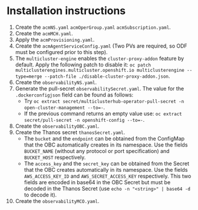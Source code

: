# Installation instructions

1. Create the `acmNS.yaml` `acmOperGroup.yaml` `acmSubscription.yaml`.
2. Create the `acmMCH.yaml`.
3. Apply the `acmProvisioning.yaml`.
4. Create the `acmAgentServiceConfig.yaml` (Two PVs are required, so ODF must be configured prior to this step).
5. The `multicluster-engine` enables the `cluster-proxy-addon` feature by default. Apply the following patch to disable it: `oc patch multiclusterengines.multicluster.openshift.io multiclusterengine --type=merge --patch-file ./disable-cluster-proxy-addon.json`.
6. Create the `observabilityNS.yaml`.
7. Generate the pull-secret `observabilitySecret.yaml`. The value for the `.dockerconfigjson` field can be found as follows:
    - Try `oc extract secret/multiclusterhub-operator-pull-secret -n open-cluster-management --to=-`.
    - If the previous command returns an empty value use: `oc extract secret/pull-secret -n openshift-config --to=-`.
8. Create the `observabilityOBC.yaml`.
9. Create the Thanos secret `thanosSecret.yaml`.
    - The `bucket` and the `endpoint` can be obtained from the ConfigMap that the OBC automatically creates in its namespace. Use the fields `BUCKET_NAME` (without any protocol or port specification) and `BUCKET_HOST` respectively.
    - The `access_key` and the `secret_key` can be obtained from the Secret that the OBC creates automatically in its namespace. Use the fields `AWS_ACCESS_KEY_ID` and `AWS_SECRET_ACCESS_KEY` respectively. This two fields are encoded in base64 in the OBC Secret but must be decoded in the Thanos Secret (use `echo -n "<string>" | base64 -d` to decode it).
10. Create the `observabilityMCO.yaml`.
